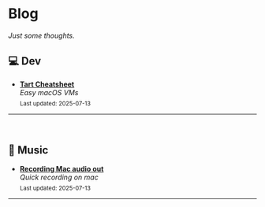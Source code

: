 # Blog

_Just some thoughts._

## 💻 Dev
- [**Tart Cheatsheet**](articles/dev/tart.md#tart-cheatsheet)<br>
_Easy macOS VMs_  
  <sub>Last updated: 2025-07-13</sub>

---


&nbsp;
## 🎸 Music
- [**Recording Mac audio out**](articles/music/recording_mac_audio_output.md#scenario)<br>
_Quick recording on mac_  
  <sub>Last updated: 2025-07-13</sub>

---


&nbsp;